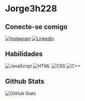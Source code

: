 # Jorge3h228

## Conecte-se comigo
[![Instagram](https://img.shields.io/badge/Instagram-0077B5?style=for-the-badge&logo=instagram&logoColor=black)](https://www.instagram.com/martinstech07/)
[![LinkedIn](https://img.shields.io/badge/LinkedIn-0077B5?style=for-the-badge&logo=linkedin&logoColor=white)](https://www.linkedin.com/in/jorge-henrique-bernardes-martins-70a530153/)

## Habilidades
![JavaScript](https://img.shields.io/badge/JavaScript-323330?style=for-the-badge&logo=javascript&logoColor=F7DF1E)
![HTML](https://img.shields.io/badge/HTML-E34F26?style=for-the-badge&logo=html5&logoColor=white)
![CSS](https://img.shields.io/badge/CSS-1572B6?style=for-the-badge&logo=css3&logoColor=white)
![C++](https://img.shields.io/badge/C%2B%2B-00599C?style=for-the-badge&logo=c%2B%2B&logoColor=white)

## Github Stats
![GitHub Stats](https://github-readme-stats.vercel.app/api?username=Jorge3h228&theme=transparent&bg_color=000&border_color=64d22d&show_icons=true&icon_color=64d22d&title_color=64d22d&text_color=FFF)



